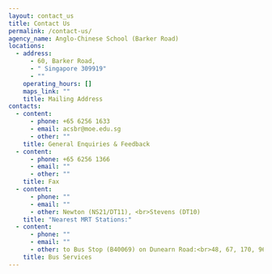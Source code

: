 ```yaml
---
layout: contact_us
title: Contact Us
permalink: /contact-us/
agency_name: Anglo-Chinese School (Barker Road)
locations:
  - address:
      - 60, Barker Road,
      - " Singapore 309919"
      - ""
    operating_hours: []
    maps_link: ""
    title: Mailing Address
contacts:
  - content:
      - phone: +65 6256 1633
      - email: acsbr@moe.edu.sg
      - other: ""
    title: General Enquiries & Feedback
  - content:
      - phone: +65 6256 1366
      - email: ""
      - other: ""
    title: Fax
  - content:
      - phone: ""
      - email: ""
      - other: Newton (NS21/DT11), <br>Stevens (DT10)
    title: "Nearest MRT Stations:"
  - content:
      - phone: ""
      - email: ""
      - other: to Bus Stop (B40069) on Dunearn Road:<br>48, 67, 170, 960, 960e, 972M
    title: Bus Services
---
```

